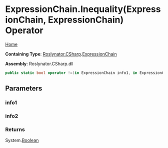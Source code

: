 # ExpressionChain\.Inequality\(ExpressionChain, ExpressionChain\) Operator

[Home](../../../../README.md)

**Containing Type**: [Roslynator.CSharp](../../README.md)\.[ExpressionChain](../README.md)

**Assembly**: Roslynator\.CSharp\.dll

```csharp
public static bool operator !=(in ExpressionChain info1, in ExpressionChain info2)
```

## Parameters

### info1





### info2





### Returns

System\.[Boolean](https://docs.microsoft.com/en-us/dotnet/api/system.boolean)

